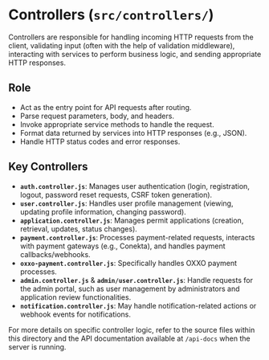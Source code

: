 # Controllers (`src/controllers/`)

Controllers are responsible for handling incoming HTTP requests from the client, validating input (often with the help of validation middleware), interacting with services to perform business logic, and sending appropriate HTTP responses.

## Role

*   Act as the entry point for API requests after routing.
*   Parse request parameters, body, and headers.
*   Invoke appropriate service methods to handle the request.
*   Format data returned by services into HTTP responses (e.g., JSON).
*   Handle HTTP status codes and error responses.

## Key Controllers

*   **`auth.controller.js`**: Manages user authentication (login, registration, logout, password reset requests, CSRF token generation).
*   **`user.controller.js`**: Handles user profile management (viewing, updating profile information, changing password).
*   **`application.controller.js`**: Manages permit applications (creation, retrieval, updates, status changes).
*   **`payment.controller.js`**: Processes payment-related requests, interacts with payment gateways (e.g., Conekta), and handles payment callbacks/webhooks.
*   **`oxxo-payment.controller.js`**: Specifically handles OXXO payment processes.
*   **`admin.controller.js`** & **`admin/user.controller.js`**: Handle requests for the admin portal, such as user management by administrators and application review functionalities.
*   **`notification.controller.js`**: May handle notification-related actions or webhook events for notifications.

For more details on specific controller logic, refer to the source files within this directory and the API documentation available at `/api-docs` when the server is running.
